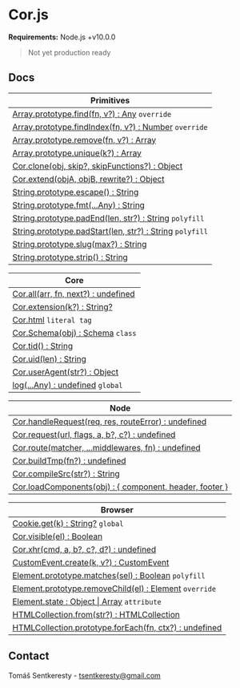 # Cor.js

**Requirements:** Node.js +v10.0.0  
> Not yet production ready

## Docs

Primitives|
-|
[Array.prototype.find(fn, v?) : Any](https://github.com/tomassentkeresty/corjs/blob/master/utils/1_primitives/array/Array.prototype.find.js) `override`|
[Array.prototype.findIndex(fn, v?) : Number](https://github.com/tomassentkeresty/corjs/blob/master/utils/1_primitives/array/Array.prototype.findIndex.js) `override`|
[Array.prototype.remove(fn, v?) : Array](https://github.com/tomassentkeresty/corjs/blob/master/utils/1_primitives/array/Array.prototype.remove.js)|
[Array.prototype.unique(k?) : Array](https://github.com/tomassentkeresty/corjs/blob/master/utils/1_primitives/array/Array.prototype.unique.js)|
[Cor.clone(obj, skip?, skipFunctions?) : Object](https://github.com/tomassentkeresty/corjs/blob/master/utils/1_primitives/object/Cor.clone.js)|
[Cor.extend(objA, objB, rewrite?) : Object](https://github.com/tomassentkeresty/corjs/blob/master/utils/1_primitives/object/Cor.extend.js)|
[String.prototype.escape() : String](https://github.com/tomassentkeresty/corjs/blob/master/utils/1_primitives/string/String.prototype.escape.js)|
[String.prototype.fmt(...Any) : String](https://github.com/tomassentkeresty/corjs/blob/master/utils/1_primitives/string/String.prototype.fmt.js)|
[String.prototype.padEnd(len, str?) : String](https://github.com/tomassentkeresty/corjs/blob/master/utils/1_primitives/string/String.prototype.padEnd.js) `polyfill`|
[String.prototype.padStart(len, str?) : String](https://github.com/tomassentkeresty/corjs/blob/master/utils/1_primitives/string/String.prototype.padStart.js) `polyfill`|
[String.prototype.slug(max?) : String](https://github.com/tomassentkeresty/corjs/blob/master/utils/1_primitives/string/String.prototype.slug.js)|
[String.prototype.strip() : String](https://github.com/tomassentkeresty/corjs/blob/master/utils/1_primitives/string/String.prototype.strip.js)|


Core|
-|
[Cor.all(arr, fn, next?) : undefined](#docs)|
[Cor.extension(k?) : String?](#docs)|
[Cor.html](#docs) `literal tag`|
[Cor.Schema(obj) : Schema](#docs) `class`|
[Cor.tid() : String](#docs)|
[Cor.uid(len) : String](#docs)|
[Cor.userAgent(str?) : Object](#docs)|
[log(...Any) : undefined](#docs) `global`|


Node|
-|
[Cor.handleRequest(req, res, routeError) : undefined](#docs)|
[Cor.request(url, flags, a, b?, c?) : undefined](#docs)|
[Cor.route(matcher, ...middlewares, fn) : undefined](#docs)|
[Cor.buildTmp(fn?) : undefined](#docs)|
[Cor.compileSrc(str?) : String](#docs)|
[Cor.loadComponents(obj) : { component, header, footer }](#docs)|


Browser|
-|
[Cookie.get(k) : String?](#docs) `global`|
[Cor.visible(el) : Boolean](#docs)|
[Cor.xhr(cmd, a, b?, c?, d?) : undefined](#docs)|
[CustomEvent.create(k, v?) : CustomEvent](#docs)|
[Element.prototype.matches(sel) : Boolean](#docs) `polyfill`|
[Element.prototype.removeChild(el) : Element](#docs) `override`|
[Element.state : Object \| Array](#docs) `attribute`|
[HTMLCollection.from(str?) : HTMLCollection](#docs)|
[HTMLCollection.prototype.forEach(fn, ctx?) : undefined](#docs)|


## Contact

Tomáš Sentkeresty - [tsentkeresty@gmail.com](mailto:tsentkeresty@gmail.com)
